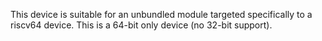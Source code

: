 This device is suitable for an unbundled module targeted specifically to a
riscv64 device. This is a 64-bit only device (no 32-bit support).
